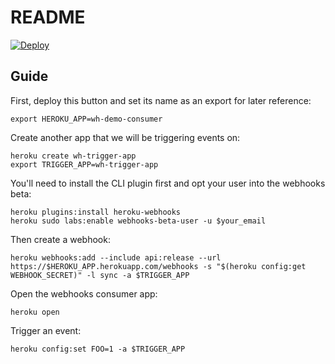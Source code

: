 # README

[![Deploy](https://www.herokucdn.com/deploy/button.svg)](https://heroku.com/deploy?template=https://github.com/heroku/webhooks-consumer-demo)

## Guide

First, deploy this button and set its name as an export for later reference:

```
export HEROKU_APP=wh-demo-consumer
```

Create another app that we will be triggering events on:
```
heroku create wh-trigger-app
export TRIGGER_APP=wh-trigger-app
```

You'll need to install the CLI plugin first and opt your user into the webhooks beta:

```
heroku plugins:install heroku-webhooks
heroku sudo labs:enable webhooks-beta-user -u $your_email
```

Then create a webhook:

```
heroku webhooks:add --include api:release --url https://$HEROKU_APP.herokuapp.com/webhooks -s "$(heroku config:get WEBHOOK_SECRET)" -l sync -a $TRIGGER_APP
```

Open the webhooks consumer app:

```
heroku open
```

Trigger an event:

```
heroku config:set FOO=1 -a $TRIGGER_APP
```
